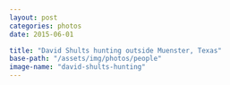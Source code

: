 ```yaml
---
layout: post
categories: photos
date: 2015-06-01

title: "David Shults hunting outside Muenster, Texas"
base-path: "/assets/img/photos/people"
image-name: "david-shults-hunting"
---
```

